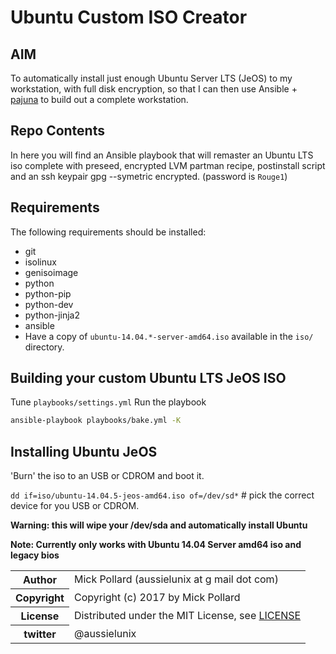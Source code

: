 # Ubuntu Custom ISO Creator

## AIM

To automatically install just enough Ubuntu Server LTS (JeOS) to my workstation, with full disk encryption, so that I can then use Ansible + [pajuna](https://github.com/pajuna/Ubuntu-LTS) to build out a complete workstation.

## Repo Contents

In here you will find an Ansible playbook that will remaster an Ubuntu LTS iso complete with preseed, encrypted LVM partman recipe, postinstall script and an ssh keypair gpg --symetric encrypted. (password is `Rouge1`)

## Requirements

The following requirements should be installed:

  * git
  * isolinux
  * genisoimage
  * python
  * python-pip
  * python-dev
  * python-jinja2
  * ansible
  * Have a copy of `ubuntu-14.04.*-server-amd64.iso` available in the `iso/` directory.

## Building your custom Ubuntu LTS JeOS ISO

Tune `playbooks/settings.yml`
Run the playbook

``` bash
ansible-playbook playbooks/bake.yml -K
```

## Installing Ubuntu JeOS

'Burn' the iso to an USB or CDROM and boot it.

`dd if=iso/ubuntu-14.04.5-jeos-amd64.iso of=/dev/sd*` # pick the correct device for you USB or CDROM.

**Warning: this will wipe your /dev/sda and automatically install Ubuntu**

**Note: Currently only works with Ubuntu 14.04 Server amd64 iso and legacy bios**

<table>
  <tr>
    <th>Author</th><td>Mick Pollard (aussielunix at g mail dot com)</td>
  </tr>
  <tr>
    <th>Copyright</th><td>Copyright (c) 2017 by Mick Pollard</td>
  </tr>
  <tr>
    <th>License</th><td>Distributed under the MIT License, see <a href="https://github.com/pajuna/ubuntu-custom-iso/blob/master/LICENSE">LICENSE</a></td>
  </tr>
  <tr>
    <th>twitter </th><td>@aussielunix</td>
  </tr>
</table>
